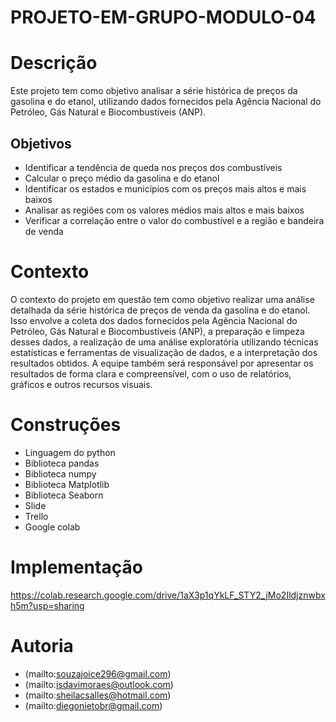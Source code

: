 # PROJETO-EM-GRUPO-MODULO-04
# Descrição

Este projeto tem como objetivo analisar a série histórica de preços da gasolina e do etanol, utilizando dados fornecidos pela Agência Nacional do Petróleo, Gás Natural e Biocombustíveis (ANP).

## Objetivos

- Identificar a tendência de queda nos preços dos combustíveis
- Calcular o preço médio da gasolina e do etanol
- Identificar os estados e municípios com os preços mais altos e mais baixos
- Analisar as regiões com os valores médios mais altos e mais baixos
- Verificar a correlação entre o valor do combustível e a região e bandeira de venda

# Contexto

O contexto do projeto em questão tem como objetivo realizar uma análise detalhada da série histórica de preços de venda da gasolina e do etanol. Isso envolve a coleta dos dados fornecidos pela Agência Nacional do Petróleo, Gás Natural e Biocombustíveis (ANP), a preparação e limpeza desses dados, a realização de uma análise exploratória utilizando técnicas estatísticas e ferramentas de visualização de dados, e a interpretação dos resultados obtidos. A equipe também será responsável por apresentar os resultados de forma clara e compreensível, com o uso de relatórios, gráficos e outros recursos visuais.

# Construções
- Linguagem do python
- Biblioteca pandas
- Biblioteca numpy
- Biblioteca Matplotlib
- Biblioteca Seaborn
- Slide
- Trello
- Google colab

# Implementação 
https://colab.research.google.com/drive/1aX3p1qYkLF_STY2_jMo2Ildjznwbxh5m?usp=sharing

# Autoria
- (mailto:souzajoice296@gmail.com)
- (mailto:isdavimoraes@outlook.com)
- (mailto:sheilacsalles@hotmail.com)
- (mailto:diegonietobr@gmail.com)

